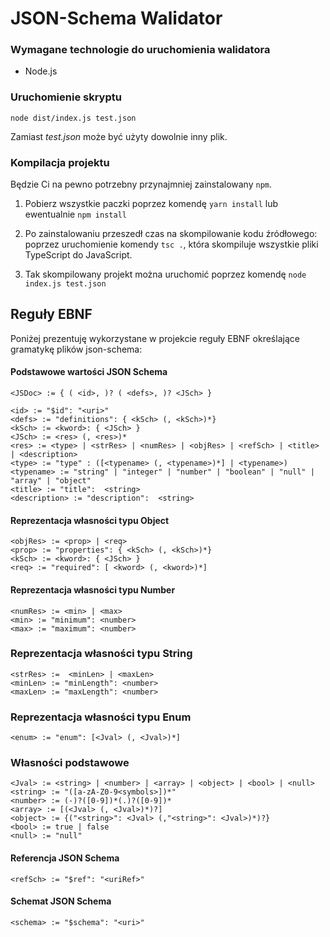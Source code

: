 # JSON-Schema Walidator

### Wymagane technologie do uruchomienia walidatora

- Node.js

### Uruchomienie skryptu

```
node dist/index.js test.json
```

Zamiast *test.json* może być użyty dowolnie inny plik.

### Kompilacja projektu

Będzie Ci na pewno potrzebny przynajmniej zainstalowany ``npm``.

1. Pobierz wszystkie paczki poprzez komendę ``yarn install`` lub ewentualnie ``npm install``

2. Po zainstalowaniu przeszedł czas na skompilowanie kodu źródłowego: poprzez uruchomienie komendy ``tsc .``, która skompiluje wszystkie pliki TypeScript do JavaScript.

3. Tak skompilowany projekt można uruchomić poprzez komendę ``node index.js test.json``

## Reguły EBNF

Poniżej prezentuję wykorzystane w projekcie reguły EBNF określające gramatykę plików json-schema:

#### Podstawowe wartości JSON Schema
```
<JSDoc> := { ( <id>, )? ( <defs>, )? <JSch> }

<id> := "$id": "<uri>"
<defs> := "definitions": { <kSch> (, <kSch>)*}
<kSch> := <kword>: { <JSch> }
<JSch> := <res> (, <res>)*
<res> := <type> | <strRes> | <numRes> | <objRes> | <refSch> | <title> | <description>
<type> := "type" : ([<typename> (, <typename>)*] | <typename>)
<typename> := "string" | "integer" | "number" | "boolean" | "null" | "array" | "object"
<title> := "title":  <string>
<description> := "description":  <string>
```

#### Reprezentacja własności typu Object
```
<objRes> := <prop> | <req> 
<prop> := "properties": { <kSch> (, <kSch>)*}
<kSch> := <kword>: { <JSch> }
<req> := "required": [ <kword> (, <kword>)*]
```

#### Reprezentacja własności typu Number
```
<numRes> := <min> | <max>
<min> := "minimum": <number>
<max> := "maximum": <number>
```

### Reprezentacja własności typu String
```
<strRes> :=  <minLen> | <maxLen>
<minLen> := "minLength": <number>
<maxLen> := "maxLength": <number>
```

### Reprezentacja własności typu Enum
```
<enum> := "enum": [<Jval> (, <Jval>)*]
```

### Własności podstawowe
```
<Jval> := <string> | <number> | <array> | <object> | <bool> | <null>
<string> := "([a-zA-Z0-9<symbols>])*"
<number> := (-)?([0-9])*(.)?([0-9])*
<array> := [(<Jval> (, <Jval>)*)?]
<object> := {("<string>": <Jval> (,"<string>": <Jval>)*)?}
<bool> := true | false
<null> := "null"
```

#### Referencja JSON Schema
```
<refSch> := "$ref": "<uriRef>" 
```

#### Schemat JSON Schema
```
<schema> := "$schema": "<uri>" 
```
